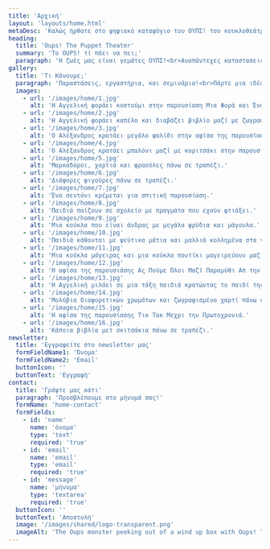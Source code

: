 ```yaml
---
title: 'Αρχική'
layout: 'layouts/home.html'
metaDesc: 'Καλώς ήρθατε στο ψηφιακό καταφύγιο του ΟΥΠΣ! του κουκλοθεάτρου.'
heading:
  title: 'Oups! The Puppet Theater'
  summary: 'Το OUPS! τί πάει να πει;'
  paragraph: 'Η ζωές μας είναι γεμάτες ΟΥΠΣ!<br>Αναπάντεχες καταστασεις που μας κρατάνε πάντα σε εγρήγορση.<br>Με την καρδιά ανοιχτή ψαχνουμε την χαρά σε όσα ΟΥΠΣ!<br>Και αν προκύψουν και τα μεταμορφώνουμε σε γνώση και παιχνίδι.<br>Έσύ πόσα ΟΥΠΣ! έχεις κάνει σήμερα?!'
gallery:
  title: 'Τι Κάνουμε;'
  paragraph: 'Παραστάσεις, εργαστήρια, και σεμινάρια!<br>Πάρτε μια ιδέα από τη δουλειά μας.'
  images:
    - url: '/images/home/1.jpg'
      alt: 'Η Αγγελική φοράει κοστούμι στην παρουσίαση Μια Φορά και Έναν Καιρό.'
    - url: '/images/home/2.jpg'
      alt: 'Η Αγγελική φοράει καπέλο και διαβάζει βιβλίο μαζί με ζωγραφισμένους χαρακτήρες.'
    - url: '/images/home/3.jpg'
      alt: 'Ο Αλέξανδρος κρατάει μεγάλο ψαλίδι στην αφίσα της παρουσίασης il barbiere.'
    - url: '/images/home/4.jpg'
      alt: 'Ο Αλέξανδρος κρατάει μπαλόνι μαζί με κοριτσάκι στην παρουσίαση il barbiere.'
    - url: '/images/home/5.jpg'
      alt: 'Μαρκαδόροι, χαρτιά και φραούλες πάνω σε τραπέζι.'
    - url: '/images/home/6.jpg'
      alt: 'Διάφορες φιγούρες πάνω σε τραπέζι.'
    - url: '/images/home/7.jpg'
      alt: 'Ένα σεντόνι κρέμεται για σπιτική παρουσίαση.'
    - url: '/images/home/8.jpg'
      alt: 'Παιδιά παίζουν σε σχολείο με πραγμάτα που εχούν φτιάξει.'
    - url: '/images/home/9.jpg'
      alt: 'Μια κούκλα που είναι άνδρας με μεγάλα φρύδια και μάγουλα.'
    - url: '/images/home/10.jpg'
      alt: 'Παιδιά κάθονται με ψεύτικα μάτια και μαλλιά κολλημένα στα γόνατα.'
    - url: '/images/home/11.jpg'
      alt: 'Μια κούκλα μάγειρας και μια κούκλα ποντίκι μαγειρεύουν μαζί σε κουζίνα.'
    - url: '/images/home/12.jpg'
      alt: 'Η αφίσα της παρουσιάσης Ας Πούμε Όλοι Μαζί Παραμύθι Απ την Αρχή.'
    - url: '/images/home/13.jpg'
      alt: 'Η Αγγελική μιλάει σε μια τάξη παιδιά κρατώντας το παιδί της.'
    - url: '/images/home/14.jpg'
      alt: 'Μολύβια διαφορετικών χρωμάτων και ζωγραφισμένο χαρτί πάνω σε τραπέζι.'
    - url: '/images/home/15.jpg'
      alt: 'Η αφίσα της παρουσίασης Τικ Τακ Μεχρι την Πρωτοχρονιά.'
    - url: '/images/home/16.jpg'
      alt: 'Κάποια βιβλία μετ σκιτσάκια πάνω σε τραπέζι.'
newsletter:
  title: 'Εγγραφείτε στο newsletter μας'
  formFieldName1: 'Όνομα'
  formFieldName2: 'Email'
  buttonIcon: ''
  buttonText: 'Εγγραφή'
contact:
  title: 'Γράψτε μας κάτι'
  paragraph: 'Προσβλέπουμε στο μήνυμά σας!'
  formName: 'home-contact'
  formFields:
    - id: 'name'
      name: 'όνομα'
      type: 'text'
      required: 'true'
    - id: 'email'
      name: 'email'
      type: 'email'
      required: 'true'
    - id: 'message'
      name: 'μήνυμα'
      type: 'textarea'
      required: 'true'
  buttonIcon: ''
  buttonText: 'Αποστολή'
  image: '/images/shared/logo-transparent.png'
  imageAlt: 'The Oups monster peeking out of a wind up box with Oups! The Puppet Theater written on the box.'
---
```

